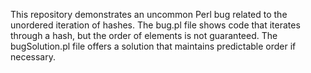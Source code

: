 This repository demonstrates an uncommon Perl bug related to the unordered iteration of hashes.  The bug.pl file shows code that iterates through a hash, but the order of elements is not guaranteed.  The bugSolution.pl file offers a solution that maintains predictable order if necessary.